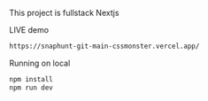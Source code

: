 This project is fullstack Nextjs

LIVE demo
```bash
https://snaphunt-git-main-cssmonster.vercel.app/
```

Running on local
```bash
npm install
npm run dev
```

